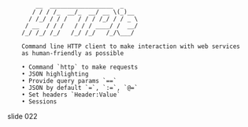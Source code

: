             __  __________________  _
           / / / /_  __/_  __/ __ \(_)__
          / /_/ / / /   / / / /_/ / / _ \
         / __  / / /   / / / ____/ /  __/
        /_/ /_/ /_/   /_/ /_/   /_/\___/

        Command line HTTP client to make interaction with web services
        as human-friendly as possible

        • Command `http` to make requests
        • JSON highlighting
        • Provide query params `==`
        • JSON by default `=`, `:=`, `@=`
        • Set headers `Header:Value`
        • Sessions

















































































slide 022
